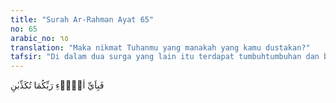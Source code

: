 ```yaml
---
title: "Surah Ar-Rahman Ayat 65"
no: 65
arabic_no: ٦٥
translation: "Maka nikmat Tuhanmu yang manakah yang kamu dustakan?"
tafsir: "Di dalam dua surga yang lain itu terdapat tumbuhtumbuhan dan bunga-bungaan yang hijau tua warnanya. Maka nikmat Tuhan yang manakah yang didustakan oleh jin dan manusia?"
---
```

فَبِاَيِّ اٰلَاۤءِ رَبِّكُمَا تُكَذِّبٰنِ 